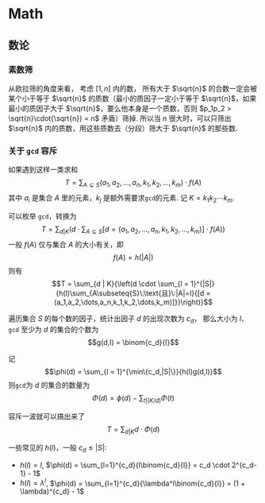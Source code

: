 # Math

## 数论

### 素数筛
从欧拉筛的角度来看，
考虑 $[1,n]$ 内的数，
所有大于 $\sqrt{n}$ 的合数一定会被某个小于等于 $\sqrt{n}$ 的质数（最小的质因子一定小于等于 $\sqrt{n}$，如果最小的质因子大于 $\sqrt{n}$，要么他本身是一个质数，否则 $p_1p_2 > \sqrt{n}\cdot{\sqrt{n}} = n$ 矛盾）筛掉.
所以当 $n$ 很大时，可以只筛出 $\sqrt{n}$ 内的质数，用这些质数去（分段）筛大于 $\sqrt{n}$ 的那些数.

### 关于 `gcd` 容斥
如果遇到这样一类求和
$$T = \sum_{A \subseteq S}{(a_1, a_2, \dots, a_n, k_1, k_2, \dots, k_m) \cdot f(A)}$$
其中 $a_i$ 是集合 $A$ 里的元素，$k_j$ 是额外需要求`gcd`的元素. 记 $K = k_1k_2\cdots{}k_m$.

可以枚举 `gcd`，转换为
$$T = \sum_{d|K}{\left(d \cdot \sum_{A \subseteq S}{[d = (a_1,a_2,\dots,a_n, k_1, k_2, \dots, k_m)]\cdot{}f(A)}\right)}$$
一般 $f(A)$ 仅与集合 $A$ 的大小有关，即
$$f(A) = h(|A|)$$
则有
$$T = \sum_{d | K}{\left(d \cdot \sum_{l = 1}^{|S|}{h(l)\sum_{A\subseteq{S}\:\text{且}\:|A|=l}{[d = (a_1,a_2,\dots,a_n,k_1,k_2,\dots,k_m)]}}\right)}$$

遍历集合 $S$ 的每个数的因子，统计出因子 $d$ 的出现次数为 $c_d$，
那么大小为 $l$、`gcd` 至少为 $d$ 的集合的个数为
$$g(d,l) = \binom{c_d}{l}$$

记
$$\phi(d) = \sum_{l = 1}^{\min\{c_d,|S|\}}{h(l)g(d,l)}$$
则`gcd`为 $d$ 的集合的数量为
$$\Phi(d) = \phi(d) - \sum_{t | (K / d)}\Phi(t)$$

容斥一波就可以搞出来了
$$T = \sum_{d | K}{d \cdot \Phi(d)}$$

一些常见的 $h(l)$，一般 $c_d \le |S|$:
* $h(l) = l$, $\phi(d) = \sum_{l=1}^{c_d}{l\binom{c_d}{l}} = c_d \cdot 2^{c_d-1} - 1$
* $h(l) = \lambda^{l}$, $\phi(d) = \sum_{l=1}^{c_d}{\lambda^l\binom{c_d}{l}} = (1 + \lambda)^{c_d} - 1$
